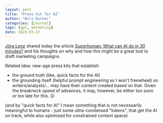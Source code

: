 ```yaml
---
layout: post
title: "Press kit for AI"
author: "Nils Durner"
categories: [journal]
tags: [gpt, marketing]
date: 2023-03-27
---
```


[Jörg Lenz](https://de.linkedin.com/in/joerglenz) shared today the article 
[Superhuman: What can AI do in 30 minutes?](https://oneusefulthing.substack.com/p/superhuman-what-can-ai-do-in-30-minutes) and his thoughts on why and how this might be a great tool to draft marketing campaigns. 

Related idea: new-age press kits that establish
* the ground truth (like, quick facts for the AI)
* the grounding itself (helpful prompt engineering so I won't freewheel)
so writers/analysts/... may have their content created based on that.
Given the breakneck speed of advances, it may, however, be either too soon or too late for this. 😉

(and by "quick facts for AI" I mean something that is not necessarily meaningful to humans - just some ultra-condensed "tokens", that get the AI on track, while also optimized for constrained context space) 